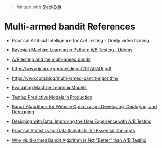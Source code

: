 


> Written with [StackEdit](https://stackedit.io/).

# Multi-armed bandit References

- Practical Artificial Intelligence for A/B Testing - Oreilly video training
- [Bayesian Machine Learning in Python: A/B Testing - Udemy](https://www.udemy.com/bayesian-machine-learning-in-python-ab-testing/)
 - [A/B testing and the multi-armed bandit](http://blog.yhat.com/posts/the-beer-bandit.html)
- https://www.ijcai.org/proceedings/2017/0746.pdf
- https://vwo.com/blog/multi-armed-bandit-algorithm/
- [Evaluating Machine Learning Models](https://www.oreilly.com/data/free/files/evaluating-machine-learning-models.pdf)

- [Testing Predictive Models in Production](https://www.oracle.com/a/ocom/docs/oracle-ds-testing-predictive-models-in-production.pdf)

- [Bandit Algorithms for Website Optimization: Developing, Deploying, and Debugging](https://www.amazon.com/Bandit-Algorithms-Website-Optimization-Developing-ebook/dp/B00AM86Y0K/ref=sr_1_fkmrnull_1?crid=M9ZZ0YHOKQ9M&keywords=bandit+algorithms+for+website+optimization&qid=1553097233&s=gateway&sprefix=bandit+algorighms%2Caps%2C138&sr=8-1-fkmrnull)

- [Designing with Data: Improving the User Experience with A/B Testing](https://www.amazon.com/Designing-Data-Improving-Experience-Testing/dp/1449334830/ref=sr_1_fkmrnull_1?crid=ZGK5EQQ0BOHM&keywords=designing+with+data+improving+the+user+experience+with+a%2Fb+testing&qid=1553098613&s=gateway&sprefix=Designing+with+data%3A+impro%2Caps%2C397&sr=8-1-fkmrnull)

- [Practical Statistics for Data Scientists: 50 Essential Concepts](https://www.amazon.com/Practical-Statistics-Data-Scientists-Essential/dp/1491952962/ref=sr_1_3?keywords=statistics+for+data+science&qid=1553097277&s=gateway&sr=8-3)

- [Why Multi-armed Bandit Algorithm is Not “Better” than A/B Testing](https://vwo.com/blog/multi-armed-bandit-algorithm/)
<!--stackedit_data:
eyJoaXN0b3J5IjpbMjEzMTUyNTEzMywtMjA4NDU4MzY4NSwxMz
Q3MjcyODgzXX0=
-->